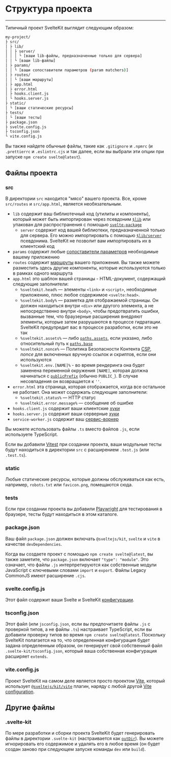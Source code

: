 # Структура проекта
---

Типичный проект SvelteKit выглядит следующим образом:

```bash
my-project/
├ src/
│ ├ lib/
│ │ ├ server/
│ │ │ └ [ваши lib-файлы, предназначенные только для сервера]
│ │ └ [ваши lib-файлы]
│ ├ params/
│ │ └ [ваши сопоставители параметров (param matchers)]
│ ├ routes/
│ │ └ [ваши маршруты]
│ ├ app.html
│ ├ error.html
│ ├ hooks.client.js
│ └ hooks.server.js
├ static/
│ └ [ваши статические ресурсы]
├ tests/
│ └ [ваши тесты]
├ package.json
├ svelte.config.js
├ tsconfig.json
└ vite.config.js
```

Вы также найдете обычные файлы, такие как `.gitignore` и `.npmrc` (и `.prettierrc` и `.eslintrc.cjs` и так далее, если вы выбрали эти опции при запуске `npm create svelte@latest`).

## Файлы проекта

### src

В директории `src` находится "мясо" вашего проекта. Все, кроме `src/routes` и `src/app.html`, является необязательным.

- `lib` содержит ваш библиотечный код (утилиты и компоненты), который может быть импортирован через псевдоним [`$lib`](/50-reference/30-modules?id=lib) или упакован для распространения с помощью [`svelte-package`](/30-advanced/70-packaging)
  - `server` содержит код вашей библиотеки, предназначенной только для сервера. Его можно импортировать с помощью [`$lib/server`](/30-advanced/50-server-only-modules) псевдонима. SvelteKit не позволит вам импортировать их в клиентский код
- `params` содержит любые [сопоставители параметров](/30-advanced/10-advanced-routing?id=Сопоставление-matching) необходимые вашему приложению
- `routes` содержит [маршруты](/20-core-concepts/10-routing) вашего приложения. Вы также можете разместить здесь другие компоненты, которые используются только в рамках одного маршрута
- `app.html` это шаблон вашей страницы - HTML-документ, содержащий следующие заполнители:
  - `%sveltekit.head%` — элементы `<link>` и `<script>`, необходимые приложению, плюс любое содержимое `<svelte:head>`.
  - `%sveltekit.body%` — разметка для отображаемой страницы. Он должен находиться внутри `<div>` или другого элемента, а не непосредственно внутри `<body>`, чтобы предотвратить ошибки, вызванные тем, что браузерные расширения внедряют элементы, которые затем разрушаются в процессе гидратации. SvelteKit предупредит вас в процессе разработки, если это не так
  - `%sveltekit.assets%` — либо [`paths.assets`](/50-reference/10-configuration?id=paths), если указано, либо относительный путь к [`paths.base`](/50-reference/10-configuration?id=paths)
  - `%sveltekit.nonce%` — Политика Безопасности Контента [CSP](/50-reference/10-configuration?id=csp), *nonce* для включенных вручную ссылок и скриптов, если они используются
  - `%sveltekit.env.[NAME]%` - во время рендеринга она будет заменена переменной окружения `[NAME]`, которая должна начинаться с [`publicPrefix`](/50-reference/10-configuration?id=env) (обычно `PUBLIC_`). В случае несовпадения он возвращается к `''`.
- `error.html` эта страница, которая отображается, когда все остальное не работает. Она может содержать следующие заполнители:
  - `%sveltekit.status%` — HTTP статус
  - `%sveltekit.error.message%` — сообщение об ошибке
- `hooks.client.js` содержит ваши клиентские [хуки](/30-advanced/20-hooks)
- `hooks.server.js` содержит ваши серверные [хуки](/30-advanced/20-hooks)
- `service-worker.js` содержит ваш [сервис-воркер](/30-advanced/40-service-workers)

Вы можете использовать файлы `.ts` вместо файлов `.js`, если используете TypeScript.

Если вы добавили [Vitest](https://vitest.dev) при создании проекта, ваши модульные тесты будут находиться в директории `src` с расширением `.test.js` (или `.test.ts`).

### static

Любые статические ресурсы, которые должны обслуживаться как есть, например, `robots.txt` или `favicon.png`, помещаются сюда.

### tests

Если при создании проекта вы добавили [Playwright](https://playwright.dev/) для тестирования в браузере, тесты будут находиться в этом каталоге.

### package.json

Ваш файл `package.json` должен включать `@sveltejs/kit`, `svelte` и `vite` в качестве `devDependencies`.

Когда вы создаете проект с помощью `npm create svelte@latest`, вы также заметите, что `package.json` включает `"type": "module"`. Это означает, что файлы `.js` интерпретируются как собственные модули JavaScript с ключевыми словами `import` и `export`. Файлы Legacy CommonJS имеют расширение `.cjs`.

### svelte.config.js

Этот файл содержит ваши Svelte и SvelteKit [конфигурации](/50-reference/10-configuration).

### tsconfig.json

Этот файл (или `jsconfig.json`, если вы предпочитаете файлы `.js` с проверкой типов, а не файлы `.ts`) настраивает TypeScript, если вы добавили проверку типов во время `npm create svelte@latest`. Поскольку SvelteKit полагается на то, что определенная конфигурация будет задана определенным образом, он генерирует свой собственный файл `.svelte-kit/tsconfig.json`, который ваша собственная конфигурация расширяет `extends`.

### vite.config.js

Проект SvelteKit на самом деле является просто проектом [Vite](https://vitejs.dev), который использует [`@sveltejs/kit/vite`](/50-reference/30-modules?id=sveltejskitvite) плагин, наряду с любой другой [Vite configuration](https://vitejs.dev/config/).

## Другие файлы

### .svelte-kit

По мере разработки и сборки проекта SvelteKit будет генерировать файлы в директории `.svelte-kit` (настраивается как [`outDir`](/50-reference/10-configuration?id=outdir)). Вы можете игнорировать его содержимое и удалять его в любое время (он будет создан заново при следующем запуске команды `dev` или `build`).